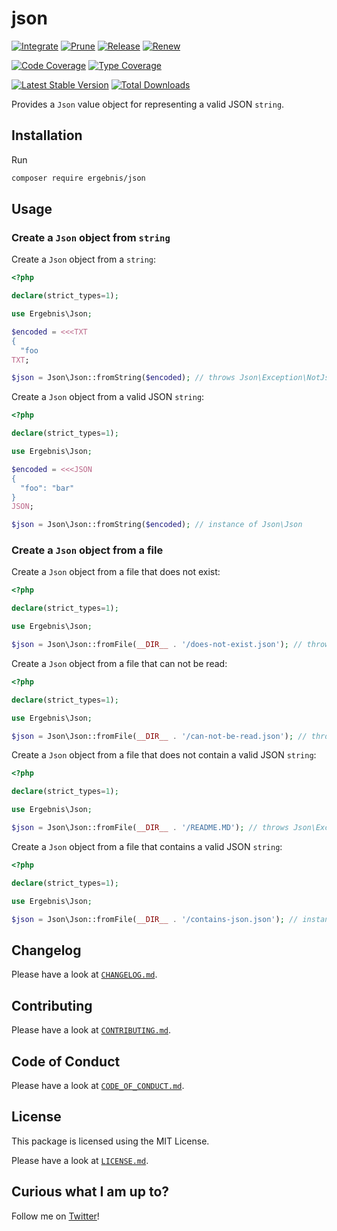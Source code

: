 # json

[![Integrate](https://github.com/ergebnis/json/workflows/Integrate/badge.svg)](https://github.com/ergebnis/json/actions)
[![Prune](https://github.com/ergebnis/json/workflows/Prune/badge.svg)](https://github.com/ergebnis/json/actions)
[![Release](https://github.com/ergebnis/json/workflows/Release/badge.svg)](https://github.com/ergebnis/json/actions)
[![Renew](https://github.com/ergebnis/json/workflows/Renew/badge.svg)](https://github.com/ergebnis/json/actions)

[![Code Coverage](https://codecov.io/gh/ergebnis/json/branch/main/graph/badge.svg)](https://codecov.io/gh/ergebnis/json)
[![Type Coverage](https://shepherd.dev/github/ergebnis/json/coverage.svg)](https://shepherd.dev/github/ergebnis/json)

[![Latest Stable Version](https://poser.pugx.org/ergebnis/json/v/stable)](https://packagist.org/packages/ergebnis/json)
[![Total Downloads](https://poser.pugx.org/ergebnis/json/downloads)](https://packagist.org/packages/ergebnis/json)

Provides a `Json` value object for representing a valid JSON `string`.

## Installation

Run

```sh
composer require ergebnis/json
```

## Usage

### Create a `Json` object from `string`

Create a `Json` object from a `string`:

```php
<?php

declare(strict_types=1);

use Ergebnis\Json;

$encoded = <<<TXT
{
  "foo
TXT;

$json = Json\Json::fromString($encoded); // throws Json\Exception\NotJson
```

Create a `Json` object from a valid JSON `string`:

```php
<?php

declare(strict_types=1);

use Ergebnis\Json;

$encoded = <<<JSON
{
  "foo": "bar"
}
JSON;

$json = Json\Json::fromString($encoded); // instance of Json\Json
```

### Create a `Json` object from a file

Create a `Json` object from a file that does not exist:

```php
<?php

declare(strict_types=1);

use Ergebnis\Json;

$json = Json\Json::fromFile(__DIR__ . '/does-not-exist.json'); // throws Json\Exception\FileDoesNotExist
```

Create a `Json` object from a file that can not be read:

```php
<?php

declare(strict_types=1);

use Ergebnis\Json;

$json = Json\Json::fromFile(__DIR__ . '/can-not-be-read.json'); // throws Json\Exception\FileCanNotBeRead
```

Create a `Json` object from a file that does not contain a valid JSON `string`:

```php
<?php

declare(strict_types=1);

use Ergebnis\Json;

$json = Json\Json::fromFile(__DIR__ . '/README.MD'); // throws Json\Exception\FileDoesNotContainJson
```

Create a `Json` object from a file that contains a valid JSON `string`:

```php
<?php

declare(strict_types=1);

use Ergebnis\Json;

$json = Json\Json::fromFile(__DIR__ . '/contains-json.json'); // instance of Json\Json
```

## Changelog

Please have a look at [`CHANGELOG.md`](CHANGELOG.md).

## Contributing

Please have a look at [`CONTRIBUTING.md`](.github/CONTRIBUTING.md).

## Code of Conduct

Please have a look at [`CODE_OF_CONDUCT.md`](https://github.com/ergebnis/.github/blob/main/CODE_OF_CONDUCT.md).

## License

This package is licensed using the MIT License.

Please have a look at [`LICENSE.md`](LICENSE.md).

## Curious what I am up to?

Follow me on [Twitter](https://twitter.com/localheinz)!
